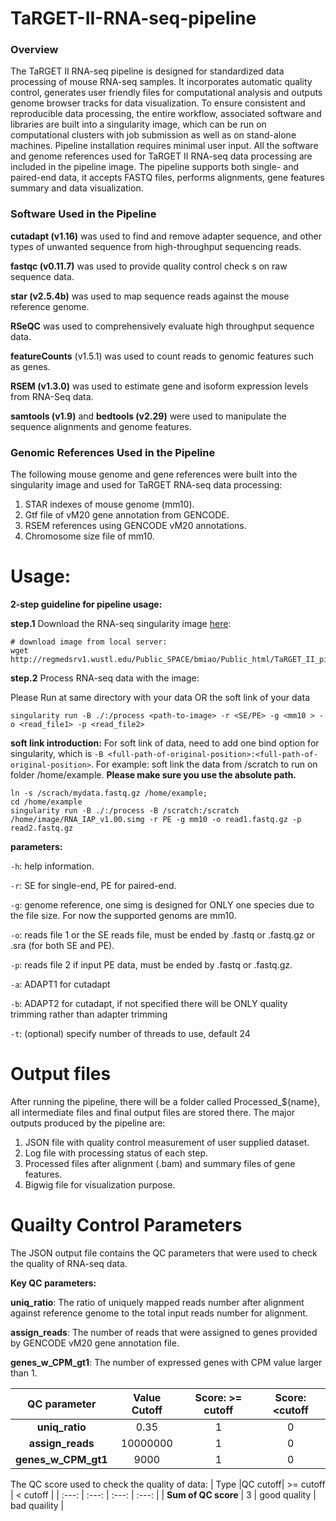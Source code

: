 # TaRGET-II-RNA-seq-pipeline

### Overview
The TaRGET II RNA-seq pipeline is designed for standardized data processing of mouse RNA-seq samples. It incorporates automatic quality control, generates user friendly files for computational analysis and outputs genome browser tracks for data visualization. To ensure consistent and reproducible data processing, the entire workflow, associated software and libraries are built into a singularity image, which can be run on computational clusters with job submission as well as on stand-alone machines. Pipeline installation requires minimal user input. All the software and genome references used for TaRGET II RNA-seq data processing are included in the pipeline image. The pipeline supports both single- and paired-end data, it accepts FASTQ files, performs alignments, gene features summary and data visualization. 
### Software Used in the Pipeline

**cutadapt (v1.16)** was used to find and remove adapter sequence, and other types of unwanted sequence from high-throughput sequencing reads.

**fastqc (v0.11.7)** was used to provide quality control check s on raw sequence data.

**star (v2.5.4b)** was used to map sequence reads against the mouse reference genome.

**RSeQC** was used to comprehensively evaluate high throughput sequence data.

**featureCounts** (v1.5.1) was used to count reads to genomic features such as genes.

**RSEM (v1.3.0)** was used to estimate gene and isoform expression levels from RNA-Seq data.

**samtools (v1.9)** and **bedtools (v2.29)** were used to manipulate the sequence alignments and genome features.

### Genomic References Used in the Pipeline 

The following mouse genome and gene references were built into the singularity image and used for TaRGET RNA-seq data processing:
1)	STAR indexes of mouse genome (mm10).
2)	Gtf file of vM20 gene annotation from GENCODE.
3)	RSEM references using GENCODE vM20 annotations.
4)	Chromosome size file of mm10.

# Usage:

**2-step guideline for pipeline usage:**

**step.1** Download the RNA-seq singularity image [here](http://regmedsrv1.wustl.edu/Public_SPACE/bmiao/Public_html/TaRGET_II_pipeline/RNAseq ):
```
# download image from local server:
wget http://regmedsrv1.wustl.edu/Public_SPACE/bmiao/Public_html/TaRGET_II_pipeline/RNAseq/RNA_mm10_target_191212.simg   
```
**step.2** Process RNA-seq data with the image: 

Please Run at same directory with your data OR the soft link of your data
```
singularity run -B ./:/process <path-to-image> -r <SE/PE> -g <mm10 > -o <read_file1> -p <read_file2>
```
**soft link introduction:** For soft link of data, need to add one bind option for singularity, which is ```-B <full-path-of-original-position>:<full-path-of-original-position>```. 
For example:
soft link the data from /scratch to run on folder /home/example. **Please make sure you use the absolute path.**
```
ln -s /scrach/mydata.fastq.gz /home/example;
cd /home/example
singularity run -B ./:/process -B /scratch:/scratch /home/image/RNA_IAP_v1.00.simg -r PE -g mm10 -o read1.fastq.gz -p read2.fastq.gz
```
**parameters:**

`-h`: help information.

`-r`: SE for single-end, PE for paired-end.

`-g`: genome reference, one simg is designed for ONLY one species due to the file size. For now the supported genoms are mm10.

`-o`: reads file 1 or the SE reads file, must be ended by .fastq or .fastq.gz or .sra (for both SE and PE). 

`-p`: reads file 2 if input PE data, must be ended by .fastq or .fastq.gz.

`-a`: ADAPT1 for cutadapt

`-b`: ADAPT2 for cutadapt, if not specified there will be ONLY quality trimming rather than adapter trimming

`-t`: (optional) specify number of threads to use, default 24

# Output files

After running the pipeline, there will be a folder called Processed_${name}, all intermediate files and final output files are stored there. The major outputs produced by the pipeline are:
  1)	JSON file with quality control measurement of user supplied dataset. 
  2)	Log file with processing status of each step.
  3)	Processed files after alignment (.bam) and summary files of gene features. 
  4)	Bigwig file for visualization purpose.

# Quailty Control Parameters
The JSON output file contains the QC parameters that were used to check the quality of RNA-seq data.

**Key QC parameters:**
 
**uniq_ratio**: The ratio of uniquely mapped reads number after alignment against reference genome to the total input reads number for alignment.

**assign_reads**: The number of reads that were assigned to genes provided by GENCODE vM20 gene annotation file.

**genes_w_CPM_gt1**: The number of expressed genes with CPM value larger than 1.

|QC parameter|Value Cutoff|Score: >= cutoff|Score: <cutoff|
| :---: | :---: | :---: | :---: |
|**uniq_ratio**|0.35|1|0|
|**assign_reads**|10000000|1|0|
|**genes_w_CPM_gt1**|9000|1|0|

The QC score used to check the quality of data:
| Type |QC cutoff| >= cutoff | < cutoff |
| :---: | :---: | :---: | :---: |
| **Sum of QC score** | 3 | good quality | bad quaility |
